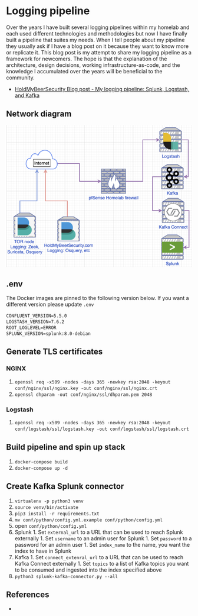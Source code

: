 # Logging pipeline

Over the years I have built several logging pipelines within my homelab and each used different technologies and methodologies but now I have finally built a pipeline that suites my needs. When I tell people about my pipeline they usually ask if I have a blog post on it because they want to know more or replicate it. This blog post is my attempt to share my logging pipeline as a framework for newcomers. The hope is that the explanation of the architecture, design decisions, working infrastructure-as-code, and the knowledge I accumulated over the years will be beneficial to the community.

* [HoldMyBeerSecurity Blog post - My logging pipeline: Splunk, Logstash, and Kafka](https://holdmybeersecurity.com/2020/05/02/my-logging-pipeline-kolide-splunk-zeek-rsyslog-and-kafka/)

## Network diagram
<p align="center">
  <img src=".img/network_diagram.png">
</p>

## .env
The Docker images are pinned to the following version below. If you want a different version please update `.env`
```
CONFLUENT_VERSION=5.5.0
LOGSTASH_VERSION=7.6.2
ROOT_LOGLEVEL=ERROR
SPLUNK_VERSION=splunk:8.0-debian
```

## Generate TLS certificates
### NGINX
1. `openssl req -x509 -nodes -days 365 -newkey rsa:2048 -keyout conf/nginx/ssl/nginx.key -out conf/nginx/ssl/nginx.crt`
1. `openssl dhparam -out conf/nginx/ssl/dhparam.pem 2048`

### Logstash
1. `openssl req -x509 -nodes -days 365 -newkey rsa:2048 -keyout conf/logstash/ssl/logstash.key -out conf/logstash/ssl/logstash.crt`

## Build pipeline and spin up stack
1. `docker-compose build`
1. `docker-compose up -d`

## Create Kafka Splunk connector
1. `virtualenv -p python3 venv`
1. `source venv/bin/activate`
1. `pip3 install -r requirements.txt`
1. `mv conf/python/config.yml.example conf/python/config.yml`
1. open `conf/python/config.yml`
  1. Splunk
    1. Set `external_url` to a URL that can be used to reach Splunk externally
    1. Set `username` to an admin user for Splunk
    1. Set `password` to a password for an admin user
    1. Set `index_name` to the name, you want the index to have in Splunk
  1. Kafka
    1. Set `connect_extenral_url` to a URL that can be used to reach Kafka Connect externally
    1. Set `topics` to a list of Kafka topics you want to be consumed and ingested into the index specified above
1. `python3 splunk-kafka-connector.py --all`


## References
* []()